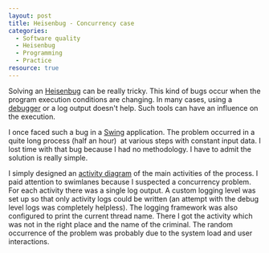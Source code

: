 ```yaml
--- 
layout: post 
title: Heisenbug - Concurrency case 
categories:
  - Software quality
  - Heisenbug
  - Programming
  - Practice
resource: true
---
```

<p>
	Solving an <a href="http://en.wikipedia.org/wiki/Debugger">Heisenbug</a>
	can be really tricky. This kind of bugs occur when the program
	execution conditions are changing. In many cases, using a <a
		href="http://en.wikipedia.org/wiki/Debugger">debugger</a> or a log
	output doesn't help. Such tools can have an influence on the execution.
</p>
<p>
	I once faced such a bug in a <a
		href="http://en.wikipedia.org/wiki/Java_Swing">Swing</a> application.
	The problem occurred in a quite long process (half an hour)&nbsp; at
	various steps with constant input data. I lost time with that bug
	because I had no methodology. I have to admit the solution is really
	simple.
</p>
<p>
	I simply designed an <a
		href="http://en.wikipedia.org/wiki/Activity_diagram">activity
		diagram</a> of the main activities of the process. I paid attention to
	swimlanes because I suspected a concurrency problem. For each activity
	there was a single log output. A custom logging level was set up so
	that only activity logs could be written (an attempt with the debug
	level logs was completely helpless). The logging framework was also
	configured to print the current thread name. There I got the activity
	which was not in the right place and the name of the criminal. The
	random occurrence of the problem was probably due to the system load
	and user interactions.
</p>